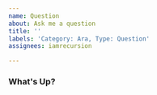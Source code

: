 ```yaml
---
name: Question
about: Ask me a question
title: ''
labels: 'Category: Ara, Type: Question'
assignees: iamrecursion

---
```


### What's Up?
